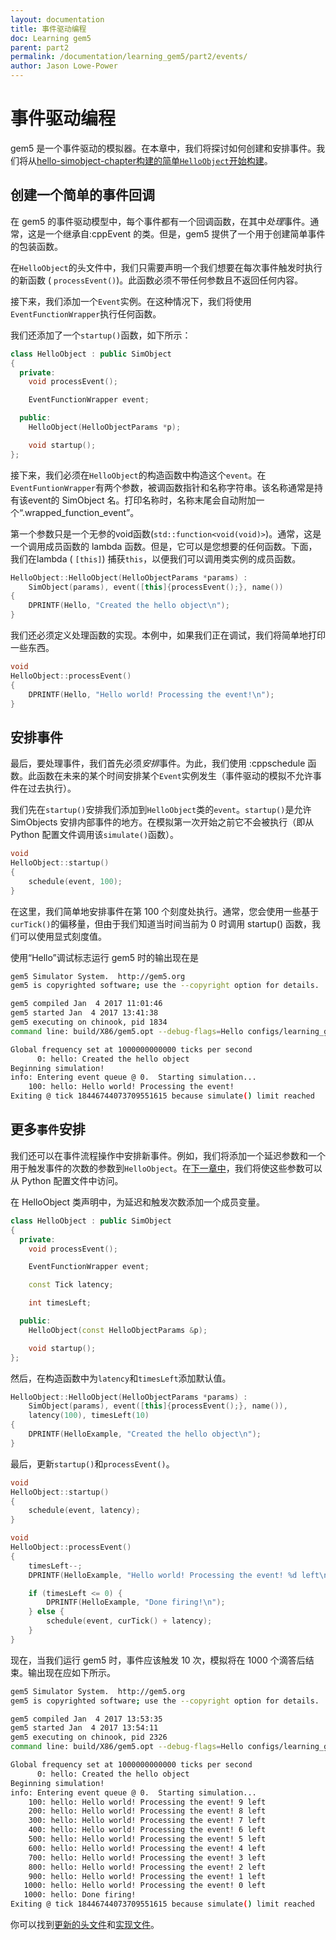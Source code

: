```yaml
---
layout: documentation
title: 事件驱动编程
doc: Learning gem5
parent: part2
permalink: /documentation/learning_gem5/part2/events/
author: Jason Lowe-Power
---
```


# 事件驱动编程

gem5 是一个事件驱动的模拟器。在本章中，我们将探讨如何创建和安排事件。我们将从[hello-simobject-chapter构建的简单`HelloObject`开始构建](../helloobject)。

## 创建一个简单的事件回调

在 gem5 的事件驱动模型中，每个事件都有一个回调函数，在其中*处理*事件。通常，这是一个继承自:cppEvent 的类。但是，gem5 提供了一个用于创建简单事件的包装函数。

在`HelloObject`的头文件中，我们只需要声明一个我们想要在每次事件触发时执行的新函数 ( `processEvent()`)。此函数必须不带任何参数且不返回任何内容。

接下来，我们添加一个`Event`实例。在这种情况下，我们将使用`EventFunctionWrapper`执行任何函数。

我们还添加了一个`startup()`函数，如下所示：

```cpp
class HelloObject : public SimObject
{
  private:
    void processEvent();

    EventFunctionWrapper event;

  public:
    HelloObject(HelloObjectParams *p);

    void startup();
};
```

接下来，我们必须在`HelloObject`的构造函数中构造这个`event`。在`EventFuntionWrapper`有两个参数，被调函数指针和名称字符串。该名称通常是持有该event的 SimObject 名。打印名称时，名称末尾会自动附加一个“.wrapped_function_event”。

第一个参数只是一个无参的void函数(`std::function<void(void)>`)。通常，这是一个调用成员函数的 lambda 函数。但是，它可以是您想要的任何函数。下面，我们在lambda ( `[this]`) 捕获`this`，以便我们可以调用类实例的成员函数。

```cpp
HelloObject::HelloObject(HelloObjectParams *params) :
    SimObject(params), event([this]{processEvent();}, name())
{
    DPRINTF(Hello, "Created the hello object\n");
}
```

我们还必须定义处理函数的实现。本例中，如果我们正在调试，我们将简单地打印一些东西。

```cpp
void
HelloObject::processEvent()
{
    DPRINTF(Hello, "Hello world! Processing the event!\n");
}
```

## 安排事件

最后，要处理事件，我们首先必须*安排*事件。为此，我们使用 :cppschedule 函数。此函数在未来的某个时间安排某个`Event`实例发生（事件驱动的模拟不允许事件在过去执行）。

我们先在`startup()`安排我们添加到`HelloObject`类的`event`。`startup()`是允许 SimObjects 安排内部事件的地方。在模拟第一次开始之前它不会被执行（即从 Python 配置文件调用该`simulate()`函数）。

```cpp
void
HelloObject::startup()
{
    schedule(event, 100);
}
```

在这里，我们简单地安排事件在第 100 个刻度处执行。通常，您会使用一些基于 `curTick()`的偏移量，但由于我们知道当时间当前为 0 时调用 startup() 函数，我们可以使用显式刻度值。

使用“Hello”调试标志运行 gem5 时的输出现在是

```bash
gem5 Simulator System.  http://gem5.org
gem5 is copyrighted software; use the --copyright option for details.

gem5 compiled Jan  4 2017 11:01:46
gem5 started Jan  4 2017 13:41:38
gem5 executing on chinook, pid 1834
command line: build/X86/gem5.opt --debug-flags=Hello configs/learning_gem5/part2/run_hello.py

Global frequency set at 1000000000000 ticks per second
      0: hello: Created the hello object
Beginning simulation!
info: Entering event queue @ 0.  Starting simulation...
    100: hello: Hello world! Processing the event!
Exiting @ tick 18446744073709551615 because simulate() limit reached
```

## 更多`事件`安排

我们还可以在事件流程操作中安排新事件。例如，我们将添加一个延迟参数和一个用于触发事件的次数的参数到`HelloObject`。在[下一章中](../events/parameters-chapter)，我们将使这些参数可以从 Python 配置文件中访问。

在 HelloObject 类声明中，为延迟和触发次数添加一个成员变量。

```cpp
class HelloObject : public SimObject
{
  private:
    void processEvent();

    EventFunctionWrapper event;

    const Tick latency;

    int timesLeft;

  public:
    HelloObject(const HelloObjectParams &p);

    void startup();
};
```

然后，在构造函数中为`latency`和`timesLeft`添加默认值。

```cpp
HelloObject::HelloObject(HelloObjectParams *params) :
    SimObject(params), event([this]{processEvent();}, name()),
    latency(100), timesLeft(10)
{
    DPRINTF(HelloExample, "Created the hello object\n");
}
```

最后，更新`startup()`和`processEvent()`。

```cpp
void
HelloObject::startup()
{
    schedule(event, latency);
}

void
HelloObject::processEvent()
{
    timesLeft--;
    DPRINTF(HelloExample, "Hello world! Processing the event! %d left\n", timesLeft);

    if (timesLeft <= 0) {
        DPRINTF(HelloExample, "Done firing!\n");
    } else {
        schedule(event, curTick() + latency);
    }
}
```

现在，当我们运行 gem5 时，事件应该触发 10 次，模拟将在 1000 个滴答后结束。输出现在应如下所示。

```bash
gem5 Simulator System.  http://gem5.org
gem5 is copyrighted software; use the --copyright option for details.

gem5 compiled Jan  4 2017 13:53:35
gem5 started Jan  4 2017 13:54:11
gem5 executing on chinook, pid 2326
command line: build/X86/gem5.opt --debug-flags=Hello configs/learning_gem5/part2/run_hello.py

Global frequency set at 1000000000000 ticks per second
      0: hello: Created the hello object
Beginning simulation!
info: Entering event queue @ 0.  Starting simulation...
    100: hello: Hello world! Processing the event! 9 left
    200: hello: Hello world! Processing the event! 8 left
    300: hello: Hello world! Processing the event! 7 left
    400: hello: Hello world! Processing the event! 6 left
    500: hello: Hello world! Processing the event! 5 left
    600: hello: Hello world! Processing the event! 4 left
    700: hello: Hello world! Processing the event! 3 left
    800: hello: Hello world! Processing the event! 2 left
    900: hello: Hello world! Processing the event! 1 left
   1000: hello: Hello world! Processing the event! 0 left
   1000: hello: Done firing!
Exiting @ tick 18446744073709551615 because simulate() limit reached
```

你可以找到[更新的头文件](/gem5-doc/_pages/static/scripts/part2/events/hello_object.hh)和[实现文件](/gem5-doc/_pages/static/scripts/part2/events/hello_object.cc)。
